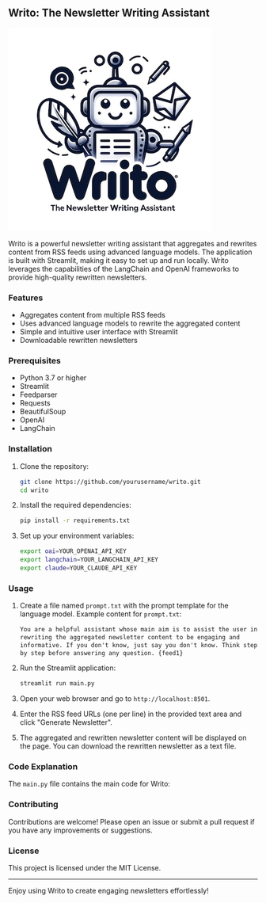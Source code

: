 ## Writo: The Newsletter Writing Assistant

![Writo Logo](images/writo.jpg)

Writo is a powerful newsletter writing assistant that aggregates and rewrites content from RSS feeds using advanced language models. The application is built with Streamlit, making it easy to set up and run locally. Writo leverages the capabilities of the LangChain and OpenAI frameworks to provide high-quality rewritten newsletters.

### Features

- Aggregates content from multiple RSS feeds
- Uses advanced language models to rewrite the aggregated content
- Simple and intuitive user interface with Streamlit
- Downloadable rewritten newsletters

### Prerequisites

- Python 3.7 or higher
- Streamlit
- Feedparser
- Requests
- BeautifulSoup
- OpenAI
- LangChain

### Installation

1. Clone the repository:

    ```bash
    git clone https://github.com/yourusername/writo.git
    cd writo
    ```

2. Install the required dependencies:

    ```bash
    pip install -r requirements.txt
    ```

3. Set up your environment variables:

    ```bash
    export oai=YOUR_OPENAI_API_KEY
    export langchain=YOUR_LANGCHAIN_API_KEY
    export claude=YOUR_CLAUDE_API_KEY
    ```

### Usage

1. Create a file named `prompt.txt` with the prompt template for the language model. Example content for `prompt.txt`:

    ```
    You are a helpful assistant whose main aim is to assist the user in rewriting the aggregated newsletter content to be engaging and informative. If you don't know, just say you don't know. Think step by step before answering any question. {feed1}
    ```

2. Run the Streamlit application:

    ```bash
    streamlit run main.py
    ```

3. Open your web browser and go to `http://localhost:8501`.

4. Enter the RSS feed URLs (one per line) in the provided text area and click "Generate Newsletter".

5. The aggregated and rewritten newsletter content will be displayed on the page. You can download the rewritten newsletter as a text file.

### Code Explanation

The `main.py` file contains the main code for Writo:

### Contributing

Contributions are welcome! Please open an issue or submit a pull request if you have any improvements or suggestions.

### License

This project is licensed under the MIT License.

---

Enjoy using Writo to create engaging newsletters effortlessly!

